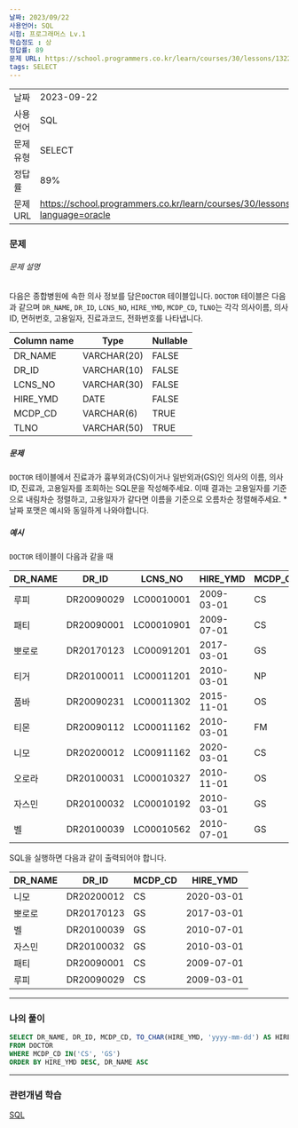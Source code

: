 ```yaml
---
날짜: 2023/09/22
사용언어: SQL
시험: 프로그래머스 Lv.1
학습정도 : 상
정답률: 89
문제 URL: https://school.programmers.co.kr/learn/courses/30/lessons/132203?language=oracle
tags: SELECT
---
```

|           |                                                                                  |
| --------- | -------------------------------------------------------------------------------- |
| 날짜      | 2023-09-22                                                                       |
| 사용 언어 | SQL                                                                              |
| 문제 유형 | SELECT                                                                           |
| 정답률    | 89%                                                                              |
| 문제 URL  | https://school.programmers.co.kr/learn/courses/30/lessons/132203?language=oracle |

### 문제

###### 문제 설명

다음은 종합병원에 속한 의사 정보를 담은`DOCTOR` 테이블입니다. `DOCTOR` 테이블은 다음과 같으며 `DR_NAME`, `DR_ID`, `LCNS_NO`, `HIRE_YMD`, `MCDP_CD`, `TLNO`는 각각 의사이름, 의사ID, 면허번호, 고용일자, 진료과코드, 전화번호를 나타냅니다.

|Column name|Type|Nullable|
|---|---|---|
|DR_NAME|VARCHAR(20)|FALSE|
|DR_ID|VARCHAR(10)|FALSE|
|LCNS_NO|VARCHAR(30)|FALSE|
|HIRE_YMD|DATE|FALSE|
|MCDP_CD|VARCHAR(6)|TRUE|
|TLNO|VARCHAR(50)|TRUE|

##### 문제

`DOCTOR` 테이블에서 진료과가 흉부외과(CS)이거나 일반외과(GS)인 의사의 이름, 의사ID, 진료과, 고용일자를 조회하는 SQL문을 작성해주세요. 이때 결과는 고용일자를 기준으로 내림차순 정렬하고, 고용일자가 같다면 이름을 기준으로 오름차순 정렬해주세요.
	\* 날짜 포맷은 예시와 동일하게 나와야합니다.

##### 예시

`DOCTOR` 테이블이 다음과 같을 때

|DR_NAME|DR_ID|LCNS_NO|HIRE_YMD|MCDP_CD|TLNO|
|---|---|---|---|---|---|
|루피|DR20090029|LC00010001|2009-03-01|CS|01085482011|
|패티|DR20090001|LC00010901|2009-07-01|CS|01085220122|
|뽀로로|DR20170123|LC00091201|2017-03-01|GS|01034969210|
|티거|DR20100011|LC00011201|2010-03-01|NP|01034229818|
|품바|DR20090231|LC00011302|2015-11-01|OS|01049840278|
|티몬|DR20090112|LC00011162|2010-03-01|FM|01094622190|
|니모|DR20200012|LC00911162|2020-03-01|CS|01089483921|
|오로라|DR20100031|LC00010327|2010-11-01|OS|01098428957|
|자스민|DR20100032|LC00010192|2010-03-01|GS|01023981922|
|벨|DR20100039|LC00010562|2010-07-01|GS|01058390758|

SQL을 실행하면 다음과 같이 출력되어야 합니다.

|DR_NAME|DR_ID|MCDP_CD|HIRE_YMD|
|---|---|---|---|
|니모|DR20200012|CS|2020-03-01|
|뽀로로|DR20170123|GS|2017-03-01|
|벨|DR20100039|GS|2010-07-01|
|자스민|DR20100032|GS|2010-03-01|
|패티|DR20090001|CS|2009-07-01|
|루피|DR20090029|CS|2009-03-01|

---

### 나의 풀이

```SQL
SELECT DR_NAME, DR_ID, MCDP_CD, TO_CHAR(HIRE_YMD, 'yyyy-mm-dd') AS HIRE_YMD
FROM DOCTOR
WHERE MCDP_CD IN('CS', 'GS')
ORDER BY HIRE_YMD DESC, DR_NAME ASC
```

---
### 관련개념 학습

[SQL](Summary/DB/SQL.md)